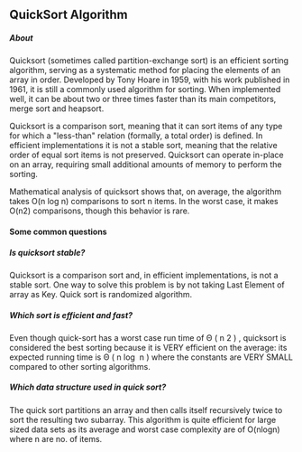 ## QuickSort Algorithm

##### About
Quicksort (sometimes called partition-exchange sort) is an efficient sorting algorithm, serving as a systematic method for placing the elements of an array in order. Developed by Tony Hoare in 1959, with his work published in 1961, it is still a commonly used algorithm for sorting. When implemented well, it can be about two or three times faster than its main competitors, merge sort and heapsort.

Quicksort is a comparison sort, meaning that it can sort items of any type for which a "less-than" relation (formally, a total order) is defined. In efficient implementations it is not a stable sort, meaning that the relative order of equal sort items is not preserved. Quicksort can operate in-place on an array, requiring small additional amounts of memory to perform the sorting.

Mathematical analysis of quicksort shows that, on average, the algorithm takes O(n log n) comparisons to sort n items. In the worst case, it makes O(n2) comparisons, though this behavior is rare.

#### Some common questions
##### Is quicksort stable?
Quicksort is a comparison sort and, in efficient implementations, is not a stable sort. One way to solve this problem is by not taking Last Element of array as Key. Quick sort is randomized algorithm.

##### Which sort is efficient and fast?
Even though quick-sort has a worst case run time of Θ ( n 2 ) , quicksort is considered the best sorting because it is VERY efficient on the average: its expected running time is Θ ( n log ⁡ n ) where the constants are VERY SMALL compared to other sorting algorithms.

##### Which data structure used in quick sort?
The quick sort partitions an array and then calls itself recursively twice to sort the resulting two subarray. This algorithm is quite efficient for large sized data sets as its average and worst case complexity are of O(nlogn) where n are no. of items.
